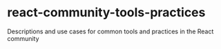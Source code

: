 # react-community-tools-practices
Descriptions and use cases for common tools and practices in the React community
